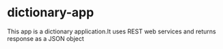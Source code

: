 # dictionary-app
This app is a dictionary application.It uses REST web services and returns response as a JSON object 

